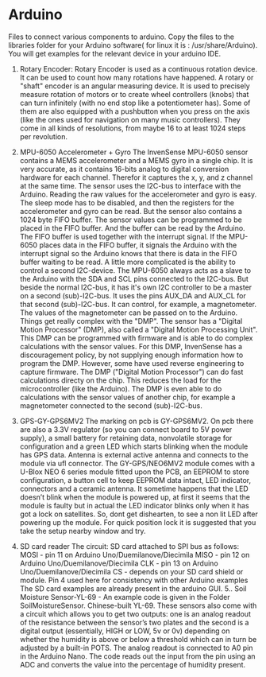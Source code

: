 # Arduino

Files to connect various components to arduino.
Copy the files to the libraries folder for your Arduino software( for linux it is : /usr/share/Arduino). You will get examples for the relevant device in your arduino IDE.

1. Rotary Encoder:
Rotary Encoder is used as a continuous rotation device. It can be used to count how many rotations have happened. A rotary or "shaft" encoder is an angular measuring device. It is used to precisely measure rotation of motors or to create wheel controllers (knobs) that can turn infinitely (with no end stop like a potentiometer has). Some of them are also equipped with a pushbutton when you press on the axis (like the ones used for navigation on many music controllers). They come in all kinds of resolutions, from maybe 16 to at least 1024 steps per revolution.
2. MPU-6050 Accelerometer + Gyro
The InvenSense MPU-6050 sensor contains a MEMS accelerometer and a MEMS gyro in a single chip. It is very accurate, as it contains 16-bits analog to digital conversion hardware for each channel. Therefor it captures the x, y, and z channel at the same time. The sensor uses the I2C-bus to interface with the Arduino. Reading the raw values for the accelerometer and gyro is easy. The sleep mode has to be disabled, and then the registers for the accelerometer and gyro can be read. But the sensor also contains a 1024 byte FIFO buffer. The sensor values can be programmed to be placed in the FIFO buffer. And the buffer can be read by the Arduino.
The FIFO buffer is used together with the interrupt signal. If the MPU-6050 places data in the FIFO buffer, it signals the Arduino with the interrupt signal so the Arduino knows that there is data in the FIFO buffer waiting to be read.
A little more complicated is the ability to control a second I2C-device.
The MPU-6050 always acts as a slave to the Arduino with the SDA and SCL pins connected to the I2C-bus.
But beside the normal I2C-bus, it has it's own I2C controller to be a master on a second (sub)-I2C-bus. It uses the pins AUX_DA and AUX_CL for that second (sub)-I2C-bus.
It can control, for example, a magnetometer. The values of the magnetometer can be passed on to the Arduino.
Things get really complex with the "DMP".
The sensor has a "Digital Motion Processor" (DMP), also called a "Digital Motion Processing Unit". This DMP can be programmed with firmware and is able to do complex calculations with the sensor values.
For this DMP, InvenSense has a discouragement policy, by not supplying enough information how to program the DMP. However, some have used reverse engineering to capture firmware.
The DMP ("Digital Motion Processor") can do fast calculations directy on the chip. This reduces the load for the microcontroller (like the Arduino). The DMP is even able to do calculations with the sensor values of another chip, for example a magnetometer connected to the second (sub)-I2C-bus.

3. GPS-GY-GPS6MV2
The marking on pcb is GY-GPS6MV2. On pcb there are also a 3.3V regulator (so you can connect board to 5V power supply), a small battery for retaining data, nonvolatile storage for configuration and a green LED which starts blinking when the module has GPS data. Antenna is external active antenna and connects to the module via ufl connector.
The GY-GPS/NEO6MV2 module comes with a U-Blox NEO 6 series module fitted upon the PCB, an EEPROM to store configuration, a button cell to keep EEPROM data intact, LED indicator, connectors and a ceramic antenna. It sometime happens that the LED doesn’t blink when the module is powered up, at first it seems that the module is faulty but in actual the LED indicator blinks only when it has got a lock on satellites. So, dont get dishearten, to see a non lit LED after powering up the module. For quick position lock it is suggested that you take the setup nearby window and try.
4. SD card reader
The circuit:
  SD card attached to SPI bus as follows:
  MOSI - pin 11 on Arduino Uno/Duemilanove/Diecimila
  MISO - pin 12 on Arduino Uno/Duemilanove/Diecimila
  CLK - pin 13 on Arduino Uno/Duemilanove/Diecimila
  CS - depends on your SD card shield or module.
        Pin 4 used here for consistency with other Arduino examples
The SD card examples are already present in the arduino GUI.
5.. Soil Moisture Sensor-YL-69 - An example code is given in the Folder SoilMoistureSensor.
Chinese-built YL-69. These sensors also come with a circuit which allows you to get two outputs: one is an analog readout of the resistance between the sensor’s two plates and the second is a digital output (essentially, HIGH or LOW, 5v or 0v) depending on whether the humidity is above or below a threshold which can in turn be adjusted by a built-in POTS. 
The analog readout is connected to A0 pin in the Arduino Nano. The code reads out the input from the pin using an ADC and converts the value into the percentage of humidity present.




